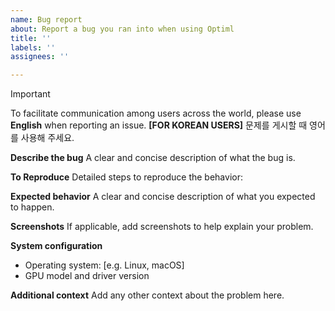 ```yaml
---
name: Bug report
about: Report a bug you ran into when using Optiml
title: ''
labels: ''
assignees: ''

---
```


> [!IMPORTANT]
> To facilitate communication among users across the world, please use **English** when reporting an issue.
> **[FOR KOREAN USERS]** 문제를 게시할 때 영어를 사용해 주세요.

**Describe the bug**
A clear and concise description of what the bug is.

**To Reproduce**
Detailed steps to reproduce the behavior:

**Expected behavior**
A clear and concise description of what you expected to happen.

**Screenshots**
If applicable, add screenshots to help explain your problem.

**System configuration**
 - Operating system: [e.g. Linux, macOS]
 - GPU model and driver version

**Additional context**
Add any other context about the problem here.
